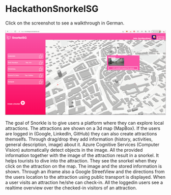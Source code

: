 # HackathonSnorkelSG

Click on the screenshot to see a walkthrough in German.

[![SC2 Video](https://raw.githubusercontent.com/DavidEggenberger/HackathonSnorkelSG/master/WebAPI/SnorkleSG.PNG)](https://www.youtube.com/watch?v=qLxkJVdA-Mw&t=1s&ab_channel=DavidSeesSharp "Click to Watch a walkthrough (in German)")

The goal of Snorkle is to give users a platform where they can explore local attractions. The attractions are shown on a 3d map (MapBox). If the users are logged in (Google, LinkedIn, GitHub) they can also create attractions themselfs. Through drag/drop they add information (history, activities, general description, image) about it. Azure Cognitive Services (Computer Vision) automatically detect objects in the image. All the provided information together with the image of the attraction result in a snorkel. It helps tourists to dive into the attraction. They see the snorkel when they click on the attraction on the map. The image and the stored information is shown. Through an iframe also a Google StreetView and the directions from the users location to the attraction using public transport is displayed. When a user visits an attraction he/she can check-in. All the loggedin users see a realtime overview over the checked-in visitors of an attraction. 


